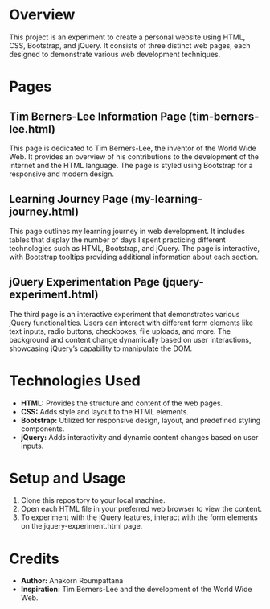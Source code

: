 # Overview
This project is an experiment to create a personal website using HTML, CSS, Bootstrap, and jQuery. It consists of three distinct web pages, each designed to demonstrate various web development techniques.

# Pages

## Tim Berners-Lee Information Page (tim-berners-lee.html)
This page is dedicated to Tim Berners-Lee, the inventor of the World Wide Web. It provides an overview of his contributions to the development of the internet and the HTML language. The page is styled using Bootstrap for a responsive and modern design.

## Learning Journey Page (my-learning-journey.html)
This page outlines my learning journey in web development. It includes tables that display the number of days I spent practicing different technologies such as HTML, Bootstrap, and jQuery. The page is interactive, with Bootstrap tooltips providing additional information about each section.

## jQuery Experimentation Page (jquery-experiment.html)
The third page is an interactive experiment that demonstrates various jQuery functionalities. Users can interact with different form elements like text inputs, radio buttons, checkboxes, file uploads, and more. The background and content change dynamically based on user interactions, showcasing jQuery’s capability to manipulate the DOM.

# Technologies Used
- **HTML:** Provides the structure and content of the web pages.
- **CSS:** Adds style and layout to the HTML elements.
- **Bootstrap:** Utilized for responsive design, layout, and predefined styling components.
- **jQuery:** Adds interactivity and dynamic content changes based on user inputs.

# Setup and Usage
1. Clone this repository to your local machine.
2. Open each HTML file in your preferred web browser to view the content.
3. To experiment with the jQuery features, interact with the form elements on the jquery-experiment.html page.

# Credits
- **Author:** Anakorn Roumpattana
- **Inspiration:** Tim Berners-Lee and the development of the World Wide Web.
